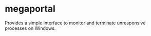 # megaportal
Provides a simple interface to monitor and terminate unresponsive processes on Windows.
